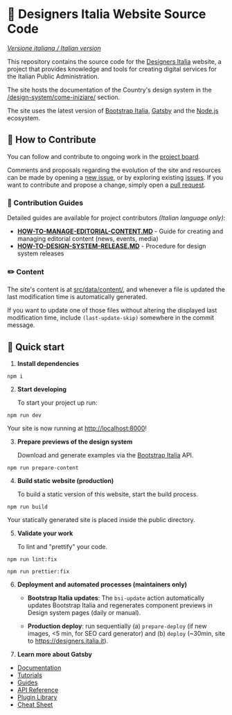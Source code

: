 # 🖖 Designers Italia Website Source Code

*[Versione italiana / Italian version](README.md)*

This repository contains the source code for the [Designers Italia](https://designers.italia.it) website, a project that provides knowledge and tools for creating digital services for the Italian Public Administration.

The site hosts the documentation of the Country's design system in the [/design-system/come-iniziare/](https://designers.italia.it/design-system/come-iniziare/) section.

The site uses the latest version of [Bootstrap Italia](https://italia.github.io/bootstrap-italia/), [Gatsby](https://www.gatsbyjs.com) and the [Node.js](https://nodejs.org/) ecosystem.

## 💙 How to Contribute

You can follow and contribute to ongoing work in the [project board](https://github.com/orgs/italia/projects/15).

Comments and proposals regarding the evolution of the site and resources can be made by opening a [new issue](https://github.com/italia/designers.italia.it/issues/new), or by exploring existing [issues](https://github.com/italia/designers.italia.it/issues). If you want to contribute and propose a change, simply open a [pull request](https://github.com/italia/designers.italia.it/pulls).

### 📖 Contribution Guides

Detailed guides are available for project contributors *(Italian language only)*:

- **[HOW-TO-MANAGE-EDITORIAL-CONTENT.MD](HOW-TO-MANAGE-EDITORIAL-CONTENT.MD)** - Guide for creating and managing editorial content (news, events, media)
- **[HOW-TO-DESIGN-SYSTEM-RELEASE.MD](HOW-TO-DESIGN-SYSTEM-RELEASE.MD)** - Procedure for design system releases

### ✏️ Content

The site's content is at [src/data/content/](src/data/content/), and whenever a file is updated the last modification time is automatically generated.

If you want to update one of those files without altering the displayed last modification time, include `(last-update-skip)` somewhere in the commit message.

## 🚀 Quick start

1. **Install dependencies**

```shell
npm i
```

2. **Start developing**

   To start your project up run:

```shell
npm run dev
```

   Your site is now running at [http://localhost:8000](http://localhost:8000)!

3. **Prepare previews of the design system**

   Download and generate examples via the [Bootstrap Italia](https://italia.github.io/bootstrap-italia/) API.

```shell
npm run prepare-content
```

4. **Build static website (production)**

   To build a static version of this website, start the build process.

```shell
npm run build
```

   Your statically generated site is placed inside the public directory.

5. **Validate your work**

   To lint and "prettify" your code.

```shell
npm run lint:fix
```

```shell
npm run prettier:fix
```

6. **Deployment and automated processes (maintainers only)**

   - **Bootstrap Italia updates**: The `bsi-update` action automatically updates Bootstrap Italia and regenerates component previews in Design system pages (daily or manual).

   - **Production deploy**: run sequentially (a) `prepare-deploy` (if new images, <5 min, for SEO card generator) and (b) `deploy` (~30min, site to https://designers.italia.it).

7. **Learn more about Gatsby**

- [Documentation](https://www.gatsbyjs.com/docs/?utm_source=starter&utm_medium=readme&utm_campaign=minimal-starter)
- [Tutorials](https://www.gatsbyjs.com/tutorial/?utm_source=starter&utm_medium=readme&utm_campaign=minimal-starter)
- [Guides](https://www.gatsbyjs.com/tutorial/?utm_source=starter&utm_medium=readme&utm_campaign=minimal-starter)
- [API Reference](https://www.gatsbyjs.com/docs/api-reference/?utm_source=starter&utm_medium=readme&utm_campaign=minimal-starter)
- [Plugin Library](https://www.gatsbyjs.com/plugins?utm_source=starter&utm_medium=readme&utm_campaign=minimal-starter)
- [Cheat Sheet](https://www.gatsbyjs.com/docs/cheat-sheet/?utm_source=starter&utm_medium=readme&utm_campaign=minimal-starter)
